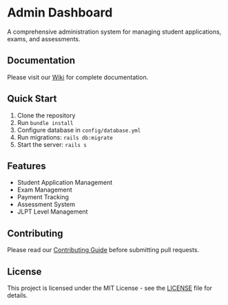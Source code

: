 # Admin Dashboard

A comprehensive administration system for managing student applications, exams, and assessments.

## Documentation

Please visit our [Wiki](docs/wiki/Home.md) for complete documentation.

## Quick Start

1. Clone the repository
2. Run `bundle install`
3. Configure database in `config/database.yml`
4. Run migrations: `rails db:migrate`
5. Start the server: `rails s`

## Features

- Student Application Management
- Exam Management
- Payment Tracking
- Assessment System
- JLPT Level Management

## Contributing

Please read our [Contributing Guide](docs/wiki/Contributing.md) before submitting pull requests.

## License

This project is licensed under the MIT License - see the [LICENSE](LICENSE) file for details.
